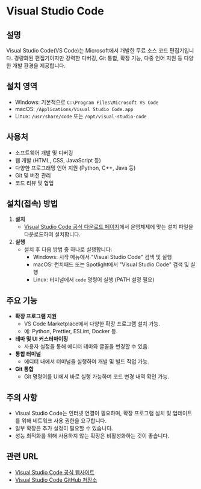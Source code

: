 # Visual Studio Code

## 설명
Visual Studio Code(VS Code)는 Microsoft에서 개발한 무료 소스 코드 편집기입니다. 경량화된 편집기이지만 강력한 디버깅, Git 통합, 확장 기능, 다중 언어 지원 등 다양한 개발 환경을 제공합니다.

## 설치 영역
- Windows: 기본적으로 `C:\Program Files\Microsoft VS Code`
- macOS: `/Applications/Visual Studio Code.app`
- Linux: `/usr/share/code` 또는 `/opt/visual-studio-code`

## 사용처
- 소프트웨어 개발 및 디버깅
- 웹 개발 (HTML, CSS, JavaScript 등)
- 다양한 프로그래밍 언어 지원 (Python, C++, Java 등)
- Git 및 버전 관리
- 코드 리뷰 및 협업

## 설치(접속) 방법
1. **설치**
   - [Visual Studio Code 공식 다운로드 페이지](https://code.visualstudio.com/)에서 운영체제에 맞는 설치 파일을 다운로드하여 설치합니다.
2. **실행**
   - 설치 후 다음 방법 중 하나로 실행합니다:
     - Windows: 시작 메뉴에서 "Visual Studio Code" 검색 및 실행
     - macOS: 런치패드 또는 Spotlight에서 "Visual Studio Code" 검색 및 실행
     - Linux: 터미널에서 `code` 명령어 실행 (PATH 설정 필요)

## 주요 기능
- **확장 프로그램 지원**
  - VS Code Marketplace에서 다양한 확장 프로그램 설치 가능.
  - 예: Python, Prettier, ESLint, Docker 등.
- **테마 및 UI 커스터마이징**
  - 사용자 설정을 통해 에디터 테마와 글꼴을 변경할 수 있음.
- **통합 터미널**
  - 에디터 내에서 터미널을 실행하여 개발 및 빌드 작업 가능.
- **Git 통합**
  - Git 명령어를 UI에서 바로 실행 가능하며 코드 변경 내역 확인 가능.

## 주의 사항
- Visual Studio Code는 인터넷 연결이 필요하며, 확장 프로그램 설치 및 업데이트를 위해 네트워크 사용 권한을 요구합니다.
- 일부 확장은 추가 설정이 필요할 수 있습니다.
- 성능 최적화를 위해 사용하지 않는 확장은 비활성화하는 것이 좋습니다.

## 관련 URL
- [Visual Studio Code 공식 웹사이트](https://code.visualstudio.com/)
- [Visual Studio Code GitHub 저장소](https://github.com/microsoft/vscode)
